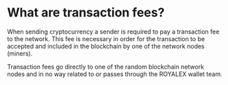 # What are transaction fees?

When sending cryptocurrency a sender is required to pay a transaction fee to the network. This fee is necessary in order for the transaction to be accepted and included in the blockchain by one of the network nodes (miners).

Transaction fees go directly to one of the random blockchain network nodes and in no way related to or passes through the ROYALEX wallet team.
